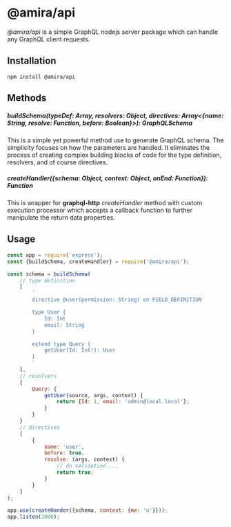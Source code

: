 # @amira/api
*@amira/api* is a simple GraphQL nodejs server package which can handle any GraphQL client requests.

## Installation
```ssh
npm install @amira/api
```

## Methods

##### buildSchema(typeDef: *Array<String>*, resolvers: *Object*, directives: *Array<{name: String, resolve: Function, before: Boolean}*>): GraphQLSchema
This is a simple yet powerful method use to generate GraphQL schema. The simplicity focuses on how the parameters are handled. It eliminates the process of creating complex building blocks of code for the type definition, resolvers, and of course directives.

##### createHandler({schema: Object, context: Object, onEnd: Function}): Function
This is wrapper for **graphql-http** *createHandler* method with custom execution processor which accepts a callback function to further manipulate the return data properties.

## Usage
```javascript
const app = require('express');
const {buildSchema, createHandler} = require('@amira/api');

const schema = buildSchema(
	// type definition
	[
		`
		directive @user(permission: String) on FIELD_DEFINITION

		type User {
			Id: Int
			email: String
		}

		extend type Query {
			getUser(Id: Int!): User
		}
		`
	],
	// resolvers
	{
		Query: {
			getUser(source, args, context) {
				return {Id: 1, email: 'admin@local.local'};
			}
		}
	}
	// directives
	[
		{
			name: 'user',
			before: true,
			resolve: (args, context) {
				// do validation....
				return true;
			}
		}
	]
);

app.use(createHander({schema, context: {me: 'u'}}));
app.listen(3000);
```

